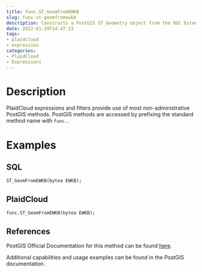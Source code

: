 ```yaml
---
title: func.ST_GeomFromEWKB
slug: func-st-geomfromewkb
description: Constructs a PostGIS ST_Geometry object from the OGC Extended Well-Known binary (EWKT) representation
date: 2022-01-29T14:47:23
tags:
- plaidcloud
- expression
categories:
- PlaidCloud
- Expressions
---
```



# Description


PlaidCloud expressions and filters provide use of most non-administrative PostGIS methods. PostGIS methods are accessed by prefixing the standard method name with `func.`.



# Examples


## SQL



```
ST_GeomFromEWKB(bytea EWKB);
```


## PlaidCloud



```
func.ST_GeomFromEWKB(bytea EWKB);
```


## References


PostGIS Official Documentation for this method can be found [here](https://postgis.net/docs/manual-3.1/ST_GeomFromEWKB.html).



Additional capabilities and usage examples can be found in the PostGIS documentation.

